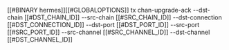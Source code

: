 [[#BINARY hermes]][[#GLOBALOPTIONS]] tx chan-upgrade-ack --dst-chain [[#DST_CHAIN_ID]] --src-chain [[#SRC_CHAIN_ID]] --dst-connection [[#DST_CONNECTION_ID]] --dst-port [[#DST_PORT_ID]] --src-port [[#SRC_PORT_ID]] --src-channel [[#SRC_CHANNEL_ID]] --dst-channel [[#DST_CHANNEL_ID]]
